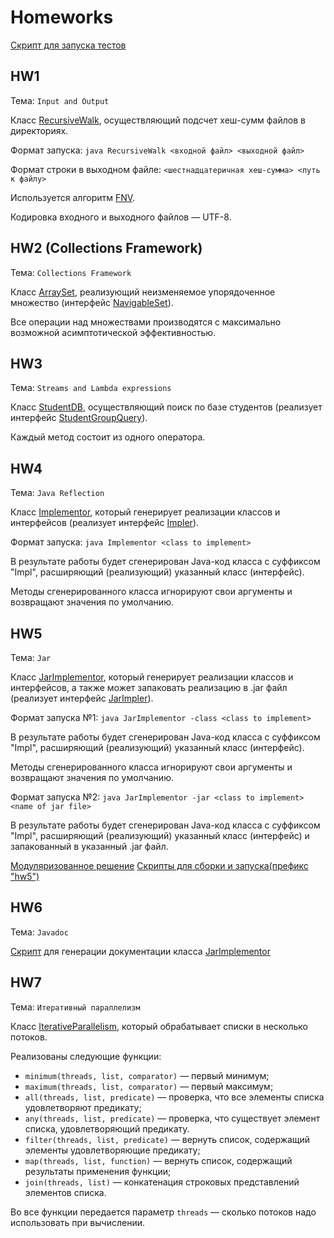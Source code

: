 # Homeworks
[Скрипт для запуска тестов](scripts/hw_test.sh)

## HW1
Тема: `Input and Output`

Класс [RecursiveWalk](java/ru/ifmo/rain/valeyev/walk/RecursiveWalk.java), осуществляющий подсчет хеш-сумм файлов в директориях.

Формат запуска: `java RecursiveWalk <входной файл> <выходной файл>`

Формат строки в выходном файле: `<шестнадцатеричная хеш-сумма> <путь к файлу>`

Используется алгоритм [FNV](https://ru.wikipedia.org/wiki/FNV.html).

Кодировка входного и выходного файлов — UTF-8.

## HW2 (Collections Framework)
Тема: `Collections Framework`

Класс [ArraySet](java/ru/ifmo/rain/valeyev/arrayset/ArraySet.java), реализующий неизменяемое упорядоченное множество (интерфейс [NavigableSet](https://docs.oracle.com/en/java/javase/11/docs/api/java.base/java/util/NavigableSet.html)).

Все операции над множествами производятся с максимально возможной асимптотической эффективностью.

## HW3
Тема: `Streams and Lambda expressions`

Класс [StudentDB](java/ru/ifmo/rain/valeyev/student/StudentDB.java), осуществляющий поиск по базе студентов (реализует интерфейс [StudentGroupQuery](../modules/info.kgeorgiy.java.advanced.student/info/kgeorgiy/java/advanced/student/StudentGroupQuery.java)).

Каждый метод состоит из одного оператора.

## HW4
Тема: `Java Reflection`

Класс [Implementor](java/ru/ifmo/rain/valeyev/implementor/Implementor.java), который генерирует реализации классов и интерфейсов (реализует интерфейс [Impler](../modules/info.kgeorgiy.java.advanced.implementor/info/kgeorgiy/java/advanced/implementor/Impler.java)).

Формат запуска: `java Implementor <class to implement>`

В результате работы будет сгенерирован Java-код класса с суффиксом "Impl", расширяющий (реализующий) указанный класс (интерфейс).

Методы сгенерированного класса игнорируют свои аргументы и возвращают значения по умолчанию.

## HW5
Тема: `Jar`

Класс [JarImplementor](java/ru/ifmo/rain/valeyev/implementor/JarImplementor.java), который генерирует реализации классов и интерфейсов, а также может запаковать реализацию в .jar файл (реализует интерфейс [JarImpler](../modules/info.kgeorgiy.java.advanced.implementor/info/kgeorgiy/java/advanced/implementor/JarImpler.java)).

Формат запуска №1: `java JarImplementor -class <class to implement>`

В результате работы будет сгенерирован Java-код класса с суффиксом "Impl", расширяющий (реализующий) указанный класс (интерфейс).

Методы сгенерированного класса игнорируют свои аргументы и возвращают значения по умолчанию.

Формат запуска №2: `java JarImplementor -jar <class to implement> <name of jar file>`

В результате работы будет сгенерирован Java-код класса с суффиксом "Impl", расширяющий (реализующий) указанный класс (интерфейс) и запакованный в указанный .jar файл.

[Модуляризованное решение](java-modules/ru.ifmo.rain.valeyev.implementor/)
[Скрипты для сборки и запуска(префикс "hw5")](scripts/)

## HW6
Тема: `Javadoc`

[Скрипт](scripts/hw6/hw6_javadoc.sh) для генерации документации класса [JarImplementor](java/ru/ifmo/rain/valeyev/implementor/JarImplementor.java)

## HW7
Тема: `Итеративный параллелизм`

Класс [IterativeParallelism](ru/ifmo/rain/valeyev/concurrent/IterativeParallelism.java), который обрабатывает списки в несколько потоков.

Реализованы следующие функции:

* `minimum(threads, list, comparator)` — первый минимум;
* `maximum(threads, list, comparator)` — первый максимум;
* `all(threads, list, predicate)` — проверка, что все элементы списка удовлетворяют предикату;
* `any(threads, list, predicate)` — проверка, что существует элемент списка, удовлетворяющий предикату.
* `filter(threads, list, predicate)` — вернуть список, содержащий элементы удовлетворяющие предикату;
* `map(threads, list, function)` — вернуть список, содержащий результаты применения функции;
* `join(threads, list)` — конкатенация строковых представлений элементов списка.

Во все функции передается параметр `threads` — сколько потоков надо использовать при вычислении.
